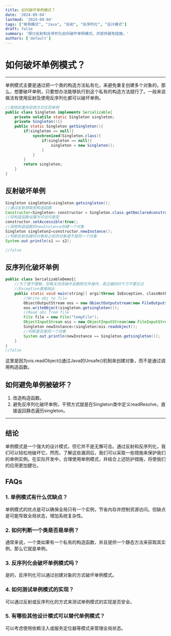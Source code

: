 ```yaml
---
title: 如何破坏单例模式？
date: '2024-09-04'
lastmod: '2024-09-04'
tags: ["单例模式", "Java", "反射", "反序列化", "设计模式"]
draft: false
summary: '探讨反射和反序列化如何破坏单例模式，并提供避免措施。'
authors: ['default']
---
```


# 如何破坏单例模式？

---

单例模式主要是通过把一个类的构造方法私有化，来避免重复创建多个对象的。那么，想要破坏单例，只要想办法能够执行到这个私有的构造方法就行了。一般来说做法有使用反射及使用反序列化都可以破坏单例。

```java
//使用双重校验锁方式实现单例
public class Singleton implements Serializable{
    private volatile static Singleton singleton;
    private Singleton(){}
    public static Singleton getSingleton(){
        if(singleton == null){
            synchronized(Singleton.class){
                if(singleton == null){
                    singleton = new Singleton();
                }
            }
        }
        return singleton;
    }
}
```

## 反射破坏单例

[反射]:https://www.txlink.me/blog/202409/%E4%BB%80%E4%B9%88%E6%98%AF%E5%8F%8D%E5%B0%84%E6%9C%BA%E5%88%B6%EF%BC%9


```java
Singleton singleton1=singleton.getsingleton();
//通过反射获取到构造函数
Constructor<Singleton> constructor = Singleton.class.getDeclaredconstructor();
//将构造函数设置为可访问类型
constructor.setAccessible(true);
//调用构造函数的newInstance创建一个对象
Singleton singleton2=constructor.newInstance();
//判断反射创建的对象和之前的对象是不是同一个对象
System.out.println(s1 == s2);

//false
```

## 反序列化破坏单例

```java	
public class SerializableDemo1{
    //为了便于理解，忽略关闭流操作及删除文件操作。真正编码时千万不要忘记
    //Exception直接抛出
    public static void main(string[] args)throws IoException, classNotFoundException {
        //Write obj to file
        ObiectOutputStream oos = new ObiectOutputstream(new File0utputstream("tempfile"));
        oos.write0bject(singleton.getsingleton());
        //Read obi from file
        File file = new File("tempFile");
        ObjectInputStream ois = new ObjectInputStream(new FileInputStream(file));
        Singleton newInstance=(singleton)ois.readobject();
        //判断是否是同一个对象
        System.out.println(newInstance == Singleton.getsingleton());
    }
}
//false
```

这里是因为ois.readObject()通过Java的Unsafe()机制来创建对象，而不是通过调用构造函数。

## 如何避免单例被破坏？

1. 改造构造函数。
2. 避免反序列化破环单例，干预方式就是在Singleton类中定义readResolve，直接返回静态遍历singleton。

---

## **结论**

单例模式是一个强大的设计模式，但它并不是无懈可击。通过反射和反序列化，我们可以轻松地破坏它。然而，了解这些漏洞后，我们可以采取一些措施来保护我们的单例实例。在实际开发中，合理使用单例模式，并结合上述防护措施，将使我们的应用更加健壮。

## FAQs

### **1. 单例模式有什么优缺点？**

单例模式的优点是可以确保全局只有一个实例，节省内存并控制资源访问。但缺点是可能导致全局状态，增加系统复杂性。

### **2. 如何判断一个类是否是单例？**

通常来说，一个类如果有一个私有的构造函数，并且提供一个静态方法来获取其实例，那么它就是单例。

### **3. 反序列化会破坏单例模式吗？**

是的，反序列化可以通过创建对象的方式破坏单例模式。

### **4. 如何测试单例模式的实现？**

可以通过反射或反序列化的方式来测试单例模式的实现是否安全。

### **5. 有哪些其他设计模式可以替代单例模式？**

可以考虑使用依赖注入或服务定位器等模式来管理全局状态。

